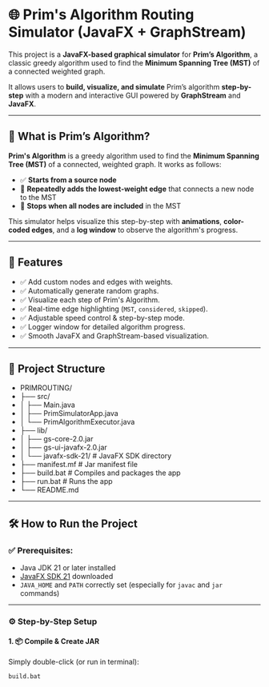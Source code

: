 # 🌐 Prim's Algorithm Routing Simulator (JavaFX + GraphStream)

This project is a **JavaFX-based graphical simulator** for **Prim’s Algorithm**, a classic greedy algorithm used to find the **Minimum Spanning Tree (MST)** of a connected weighted graph.

It allows users to **build, visualize, and simulate** Prim’s algorithm **step-by-step** with a modern and interactive GUI powered by **GraphStream** and **JavaFX**.

---
## 🧠 What is Prim’s Algorithm?

**Prim's Algorithm** is a greedy algorithm used to find the **Minimum Spanning Tree (MST)** of a connected, weighted graph. It works as follows:

- ✅ **Starts from a source node**
- 🔁 **Repeatedly adds the lowest-weight edge** that connects a new node to the MST
- 🛑 **Stops when all nodes are included** in the MST

This simulator helps visualize this step-by-step with **animations**, **color-coded edges**, and a **log window** to observe the algorithm's progress.

---
## 🚀 Features

- ✅ Add custom nodes and edges with weights.
- ✅ Automatically generate random graphs.
- ✅ Visualize each step of Prim's Algorithm.
- ✅ Real-time edge highlighting (`MST`, `considered`, `skipped`).
- ✅ Adjustable speed control & step-by-step mode.
- ✅ Logger window for detailed algorithm progress.
- ✅ Smooth JavaFX and GraphStream-based visualization.

---

## 📁 Project Structure
- PRIMROUTING/
- ├── src/
- │ ├── Main.java
- │ ├── PrimSimulatorApp.java
- │ └── PrimAlgorithmExecutor.java
- ├── lib/
- │ ├── gs-core-2.0.jar
- │ ├── gs-ui-javafx-2.0.jar
- │ └── javafx-sdk-21/ # JavaFX SDK directory
- ├── manifest.mf # Jar manifest file
- ├── build.bat # Compiles and packages the app
- ├── run.bat # Runs the app
- └── README.md


---

## 🛠️ How to Run the Project

### ✅ Prerequisites:

- Java JDK 21 or later installed
- [JavaFX SDK 21](https://gluonhq.com/products/javafx/) downloaded
- `JAVA_HOME` and `PATH` correctly set (especially for `javac` and `jar` commands)

---

### ⚙️ Step-by-Step Setup

#### 1. 📦 Compile & Create JAR

Simply double-click (or run in terminal):

```bash
build.bat
